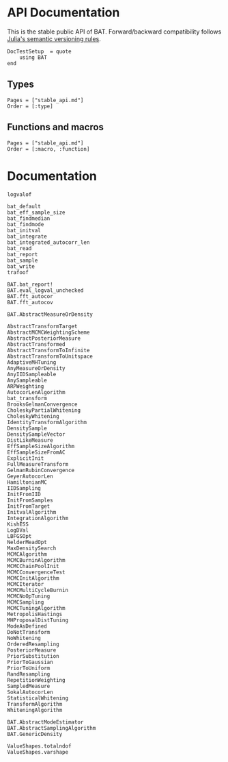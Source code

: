 # API Documentation

This is the stable public API of BAT. Forward/backward compatibility follows
[Julia's semantic versioning rules](https://julialang.github.io/Pkg.jl/v1/compatibility/).


```@meta
DocTestSetup  = quote
    using BAT
end
```

## Types

```@index
Pages = ["stable_api.md"]
Order = [:type]
```

## Functions and macros

```@index
Pages = ["stable_api.md"]
Order = [:macro, :function]
```

# Documentation


```@docs
logvalof

bat_default
bat_eff_sample_size
bat_findmedian
bat_findmode
bat_initval
bat_integrate
bat_integrated_autocorr_len
bat_read
bat_report
bat_sample
bat_write
trafoof

BAT.bat_report!
BAT.eval_logval_unchecked
BAT.fft_autocor
BAT.fft_autocov

BAT.AbstractMeasureOrDensity

AbstractTransformTarget
AbstractMCMCWeightingScheme
AbstractPosteriorMeasure
AbstractTransformed
AbstractTransformToInfinite
AbstractTransformToUnitspace
AdaptiveMHTuning
AnyMeasureOrDensity
AnyIIDSampleable
AnySampleable
ARPWeighting
AutocorLenAlgorithm
bat_transform
BrooksGelmanConvergence
CholeskyPartialWhitening
CholeskyWhitening
IdentityTransformAlgorithm
DensitySample
DensitySampleVector
DistLikeMeasure
EffSampleSizeAlgorithm
EffSampleSizeFromAC
ExplicitInit
FullMeasureTransform
GelmanRubinConvergence
GeyerAutocorLen
HamiltonianMC
IIDSampling
InitFromIID
InitFromSamples
InitFromTarget
InitvalAlgorithm
IntegrationAlgorithm
KishESS
LogDVal
LBFGSOpt
NelderMeadOpt
MaxDensitySearch
MCMCAlgorithm
MCMCBurninAlgorithm
MCMCChainPoolInit
MCMCConvergenceTest
MCMCInitAlgorithm
MCMCIterator
MCMCMultiCycleBurnin
MCMCNoOpTuning
MCMCSampling
MCMCTuningAlgorithm
MetropolisHastings
MHProposalDistTuning
ModeAsDefined
DoNotTransform
NoWhitening
OrderedResampling
PosteriorMeasure
PriorSubstitution
PriorToGaussian
PriorToUniform
RandResampling
RepetitionWeighting
SampledMeasure
SokalAutocorLen
StatisticalWhitening
TransformAlgorithm
WhiteningAlgorithm

BAT.AbstractModeEstimator
BAT.AbstractSamplingAlgorithm
BAT.GenericDensity

ValueShapes.totalndof
ValueShapes.varshape
```
